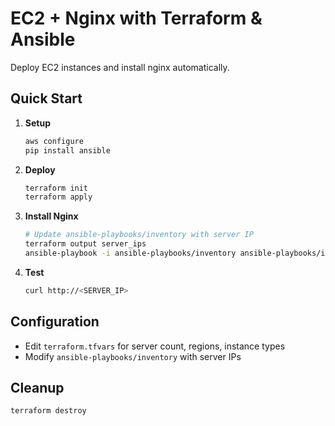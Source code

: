 # EC2 + Nginx with Terraform & Ansible

Deploy EC2 instances and install nginx automatically.

## Quick Start

1. **Setup**
   ```bash
   aws configure
   pip install ansible
   ```

2. **Deploy**
   ```bash
   terraform init
   terraform apply
   ```

3. **Install Nginx**
   ```bash
   # Update ansible-playbooks/inventory with server IP
   terraform output server_ips
   ansible-playbook -i ansible-playbooks/inventory ansible-playbooks/install_nginx.yml
   ```

4. **Test**
   ```bash
   curl http://<SERVER_IP>
   ```

## Configuration

- Edit `terraform.tfvars` for server count, regions, instance types
- Modify `ansible-playbooks/inventory` with server IPs

## Cleanup

```bash
terraform destroy
```
